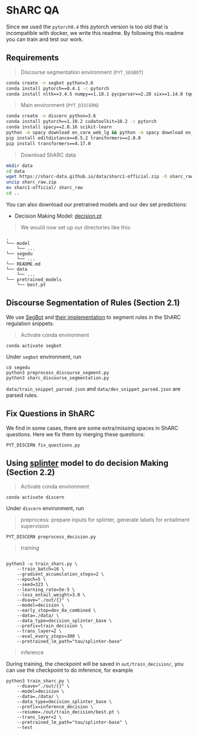 # ShARC QA
Since we used the `pytorch0.4` this pytorch version is too old that is incompatible with docker, we write this readme. By following this readme you can train and test our work.

## Requirements
> Discourse segmentation environment (`PYT_SEGBOT`)

```bash
conda create -n segbot python=3.6
conda install pytorch==0.4.1 -c pytorch
conda install nltk==3.4.5 numpy==1.18.1 pycparser==2.20 six==1.14.0 tqdm==4.44.1
```

> Main environment (`PYT_DISCERN`)

```bash
conda create -n discern python=3.6
conda install pytorch==1.10.2 cudatoolkit=10.2 -c pytorch
conda install spacy==2.0.16 scikit-learn
python -m spacy download en_core_web_lg && python -m spacy download en_core_web_md
pip install editdistance==0.5.2 transformers==2.8.0
pip install transformers==4.17.0
```

> Download ShARC data
```bash
mkdir data
cd data
wget https://sharc-data.github.io/data/sharc1-official.zip -O sharc_raw.zip
unzip sharc_raw.zip
mv sharc1-official/ sharc_raw
cd ..
```

You can also download our pretrained models and our dev set predictions:
- Decision Making Model: [decision.pt](https://drive.google.com/file/d/1HZFi4p0tZtR5Z6msMVewi23rCdy3VclS/view?usp=sharing)
> We would now set up our directories like this:

```
.
└── model
    └── ...
└── segedu
    └── ...
└── README.md
└── data
    └── ...
└── pretrained_models
    └── best.pt
```

## Discourse Segmentation of Rules (Section 2.1)

We use [SegBot](http://138.197.118.157:8000/segbot/) and [their implementation](https://www.dropbox.com/sh/tsr4ixfaosk2ecf/AACvXU6gbZfGLatPXDrzNcXCa?dl=0) to segment rules in the ShARC regulation snippets.
> Activate conda environment

```shell
conda activate segbot
```
Under `segbot` environment, run
```shell
cd segedu
python3 preprocess_discourse_segment.py
python3 sharc_discourse_segmentation.py
```

`data/train_snippet_parsed.json` and `data/dev_snippet_parsed.json` are parsed rules.

## Fix Questions in ShARC

We find in some cases, there are some extra/missing spaces in ShARC questions. Here we fix them by merging these questions:

```shell
PYT_DISCERN fix_questions.py
```

## Using [splinter](https://arxiv.org/pdf/2101.00438.pdf) model to do decision Making (Section 2.2)
> Activate conda environment

```shell
conda activate discern
```
Under `discern` environment, run

> preprocess: prepare inputs for splinter, generate labels for entailment supervision

```shell
PYT_DISCERN preprocess_decision.py
```

> training

```shell

python3 -u train_sharc.py \
    --train_batch=16 \
    --gradient_accumulation_steps=2 \
    --epoch=5 \
    --seed=323 \
    --learning_rate=5e-5 \
    --loss_entail_weight=3.0 \
    --dsave="./out/{}" \
    --model=decision \
    --early_stop=dev_0a_combined \
    --data=./data/ \
    --data_type=decision_splinter_base \
    --prefix=train_decision \
    --trans_layer=2 \
    --eval_every_steps=300 \
    --pretrained_lm_path="tau/splinter-base"
```

> inference

During training, the checkpoint will be saved in `out/train_decision/`, you can use the checkpoint to do inference, for example

```shell
python3 train_sharc.py \
    --dsave="./out/{}" \
    --model=decision \
    --data=./data/ \
    --data_type=decision_splinter_base \
    --prefix=inference_decision \
    --resume=./out/train_decision/best.pt \
    --trans_layer=2 \
    --pretrained_lm_path="tau/splinter-base" \
    --test
```

